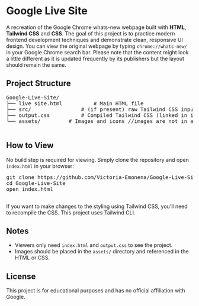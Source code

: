 <h1>Google Live Site</h1>
<p>
    A recreation of the Google Chrome whats-new webpage built with 
    <strong>HTML</strong>, <strong>Tailwind CSS</strong> and <strong>CSS</strong>. 
    The goal of this project is to practice modern frontend development techniques 
    and demonstrate clean, responsive UI design. You can view the original webpage by typing <code>chrome://whats-new/</code> in your Google Chrome search bar. Please note that the content might look a little different as it is updated frequently by its publishers but the layout should remain the same.
</p>
<h2>Project Structure</h2>
  <pre>
Google-Live-Site/
├── live site.html          # Main HTML file
├── src/                # (if present) raw Tailwind CSS input file
├── output.css          # Compiled Tailwind CSS (linked in index.html)
└── assets/         # Images and icons //images are not in a separate 'assets' folder
  </pre>

  <h2>How to View</h2>
  <p>
    No build step is required for viewing.  
    Simply clone the repository and open <code>index.html</code> in your browser:
  </p>

  <pre>
git clone https://github.com/Victoria-Emonena/Google-Live-Site.git
cd Google-Live-Site
open index.html
  </pre>
  
  <p>
    If you want to make changes to the styling using Tailwind CSS, you’ll need to recompile the CSS.  
    This project uses Tailwind CLI.
  </p>

  <h2>Notes</h2>
  <ul>
    <li>Viewers only need <code>index.html</code> and <code>output.css</code> to see the project.</li>
    <li>Images should be placed in the <code>assets/</code> directory and referenced in the HTML or CSS.</li>
  </ul>

  <h2>License</h2>
  <p>
    This project is for educational purposes and has no official affiliation with Google.
  </p>

